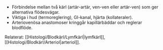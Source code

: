 
- Förbindelse mellan två kärl (artär-artär, ven-ven eller artär-ven) som ger alternativa flödesvägar.  
- Viktiga i hud (termoreglering), GI-kanal, hjärta (kollateraler).  
- Arteriovenösa anastomoser kringgår kapillärbäddar och reglerar blodflöde.

Relaterat: [[Histologi/Blodkärl/Lymfkärl|lymfkärl]], [[Histologi/Blodkärl/Arteriol|arteriol]].
